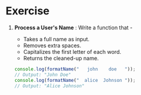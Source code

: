 # Exercise

1. **Process a User's Name** : Write a function that -

    - Takes a full name as input.
    - Removes extra spaces.
    - Capitalizes the first letter of each word.
    - Returns the cleaned-up name.

    ```js
    console.log(formatName("   john    doe   "));
    // Output: "John Doe"
    console.log(formatName("  alice  Johnson "));
    // Output: "Alice Johnson"
    ```
